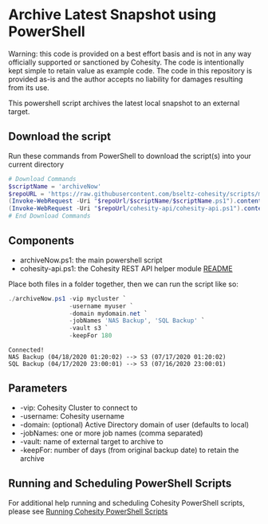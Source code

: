 # Archive Latest Snapshot using PowerShell

Warning: this code is provided on a best effort basis and is not in any way officially supported or sanctioned by Cohesity. The code is intentionally kept simple to retain value as example code. The code in this repository is provided as-is and the author accepts no liability for damages resulting from its use.

This powershell script archives the latest local snapshot to an external target.

## Download the script

Run these commands from PowerShell to download the script(s) into your current directory

```powershell
# Download Commands
$scriptName = 'archiveNow'
$repoURL = 'https://raw.githubusercontent.com/bseltz-cohesity/scripts/master/powershell'
(Invoke-WebRequest -Uri "$repoUrl/$scriptName/$scriptName.ps1").content | Out-File "$scriptName.ps1"; (Get-Content "$scriptName.ps1") | Set-Content "$scriptName.ps1"
(Invoke-WebRequest -Uri "$repoUrl/cohesity-api/cohesity-api.ps1").content | Out-File cohesity-api.ps1; (Get-Content cohesity-api.ps1) | Set-Content cohesity-api.ps1
# End Download Commands
```

## Components

* archiveNow.ps1: the main powershell script
* cohesity-api.ps1: the Cohesity REST API helper module [README](https://github.com/bseltz-cohesity/scripts/tree/master/powershell/cohesity-api)

Place both files in a folder together, then we can run the script like so:

```powershell
./archiveNow.ps1 -vip mycluster `
                 -username myuser `
                 -domain mydomain.net `
                 -jobNames 'NAS Backup', 'SQL Backup' `
                 -vault s3 `
                 -keepFor 180
```

```text
Connected!
NAS Backup (04/18/2020 01:20:02) --> S3 (07/17/2020 01:20:02)
SQL Backup (04/17/2020 23:00:01) --> S3 (07/16/2020 23:00:01)
```

## Parameters

* -vip: Cohesity Cluster to connect to
* -username: Cohesity username
* -domain: (optional) Active Directory domain of user (defaults to local)
* -jobNames: one or more job names (comma separated)
* -vault: name of external target to archive to
* -keepFor: number of days (from original backup date) to retain the archive

## Running and Scheduling PowerShell Scripts

For additional help running and scheduling Cohesity PowerShell scripts, please see [Running Cohesity PowerShell Scripts](https://github.com/bseltz-cohesity/scripts/blob/master/powershell/Running%20Cohesity%20PowerShell%20Scripts.pdf)
